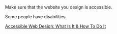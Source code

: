 Make sure that the website you design is accessible.

Some people have disabilities.

[Accessible Web Design: What Is It & How To Do It](https://youtu.be/-ao_Kc_8rpE)